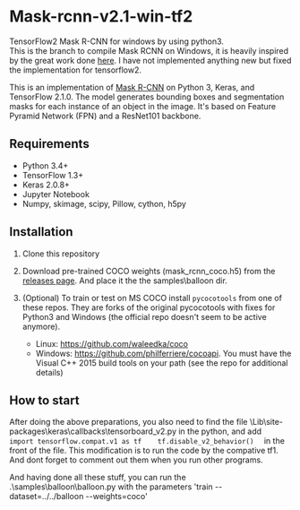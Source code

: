 # Mask-rcnn-v2.1-win-tf2
TensorFlow2 Mask R-CNN for windows by using python3.  
This is the branch to compile Mask RCNN on Windows, it is heavily inspired by the great work done [here](https://github.com/matterport/Mask_RCNN/releases). I have not implemented anything new but fixed the implementation for tensorflow2.

This is an implementation of [Mask R-CNN](https://arxiv.org/abs/1703.06870) on Python 3, Keras, and TensorFlow 2.1.0. The model generates bounding boxes and segmentation masks for each instance of an object in the image. It's based on Feature Pyramid Network (FPN) and a ResNet101 backbone.  

## Requirements
* Python 3.4+
* TensorFlow 1.3+
* Keras 2.0.8+
* Jupyter Notebook
* Numpy, skimage, scipy, Pillow, cython, h5py

## Installation
1. Clone this repository
2. Download pre-trained COCO weights (mask_rcnn_coco.h5) from the [releases page](https://github.com/matterport/Mask_RCNN/releases). And place it the the samples\balloon dir.
3. (Optional) To train or test on MS COCO install `pycocotools` from one of these repos. They are forks of the original pycocotools with fixes for Python3 and Windows (the official repo doesn't seem to be active anymore).

    * Linux: https://github.com/waleedka/coco
    * Windows: https://github.com/philferriere/cocoapi.
    You must have the Visual C++ 2015 build tools on your path (see the repo for additional details)

## How to start
After doing the above preparations, you also need to find the file \Lib\site-packages\keras\callbacks\tensorboard_v2.py in the python, and add  
`
import tensorflow.compat.v1 as tf   
tf.disable_v2_behavior()  
`
in the front of the file. This modification is to run the code by the compative tf1. And dont forget to comment out them when you run other programs.

And having done all these stuff, you can run the .\samples\balloon\balloon.py with the parameters 'train --dataset=../../balloon --weights=coco'

